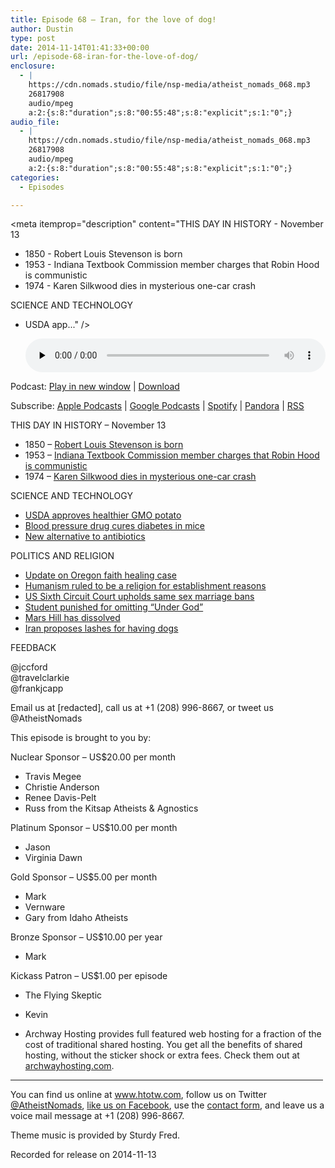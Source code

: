 ```yaml
---
title: Episode 68 – Iran, for the love of dog!
author: Dustin
type: post
date: 2014-11-14T01:41:33+00:00
url: /episode-68-iran-for-the-love-of-dog/
enclosure:
  - |
    https://cdn.nomads.studio/file/nsp-media/atheist_nomads_068.mp3
    26817908
    audio/mpeg
    a:2:{s:8:"duration";s:8:"00:55:48";s:8:"explicit";s:1:"0";}
audio_file:
  - |
    https://cdn.nomads.studio/file/nsp-media/atheist_nomads_068.mp3
    26817908
    audio/mpeg
    a:2:{s:8:"duration";s:8:"00:55:48";s:8:"explicit";s:1:"0";}
categories:
  - Episodes

---
```

<div itemscope itemtype="http://schema.org/AudioObject">
  <meta itemprop="name" content="Episode 68 &#8211; Iran, for the love of dog!" />
  
  <meta itemprop="uploadDate" content="2014-11-13T18:41:33-07:00" />
  
  <meta itemprop="encodingFormat" content="audio/mpeg" />
  
  <meta itemprop="duration" content="PT55M48S" />
  
  <meta itemprop="description" content="THIS DAY IN HISTORY - November 13

* 1850 - Robert Louis Stevenson is born
* 1953 - Indiana Textbook Commission member charges that Robin Hood is communistic
* 1974 - Karen Silkwood dies in mysterious one-car crash

SCIENCE AND TECHNOLOGY

* USDA app..." />
  
  <meta itemprop="contentUrl" content="https://dts.podtrac.com/redirect.mp3/cdn.nomads.studio/file/nsp-media/atheist_nomads_068.mp3" />
  
  <meta itemprop="contentSize" content="25.6" />
  </p> 
  
  <div class="powerpress_player" id="powerpress_player_8323">
    <audio class="wp-audio-shortcode" id="audio-5170-67" preload="none" style="width: 100%;" controls="controls"><source type="audio/mpeg" src="https://dts.podtrac.com/redirect.mp3/cdn.nomads.studio/file/nsp-media/atheist_nomads_068.mp3?_=67" /><a href="https://dts.podtrac.com/redirect.mp3/cdn.nomads.studio/file/nsp-media/atheist_nomads_068.mp3">https://dts.podtrac.com/redirect.mp3/cdn.nomads.studio/file/nsp-media/atheist_nomads_068.mp3</a></audio>
  </div>
</div>

<p class="powerpress_links powerpress_links_mp3">
  Podcast: <a href="https://dts.podtrac.com/redirect.mp3/cdn.nomads.studio/file/nsp-media/atheist_nomads_068.mp3" class="powerpress_link_pinw" target="_blank" title="Play in new window" onclick="return powerpress_pinw('https://htotw.com/?powerpress_pinw=5170-podcast');" rel="nofollow">Play in new window</a> | <a href="https://dts.podtrac.com/redirect.mp3/cdn.nomads.studio/file/nsp-media/atheist_nomads_068.mp3" class="powerpress_link_d" title="Download" rel="nofollow" download="atheist_nomads_068.mp3">Download</a>
</p>

<p class="powerpress_links powerpress_subscribe_links">
  Subscribe: <a href="https://podcasts.apple.com/us/podcast/humanists-take-on-the-world/id530050098?mt=2&ls=1" class="powerpress_link_subscribe powerpress_link_subscribe_itunes" target="_blank" title="Subscribe on Apple Podcasts" rel="nofollow">Apple Podcasts</a> | <a href="https://www.google.com/podcasts?feed=aHR0cDovL2F0aGVpc3Rub21hZHMubGlic3luLmNvbS9yc3M%3D" class="powerpress_link_subscribe powerpress_link_subscribe_googleplay" target="_blank" title="Subscribe on Google Podcasts" rel="nofollow">Google Podcasts</a> | <a href="https://open.spotify.com/show/3LzK2xZGike6Tc1GEMtMbr?si=LieN9SNuTpq96smuaUsH8A" class="powerpress_link_subscribe powerpress_link_subscribe_spotify" target="_blank" title="Subscribe on Spotify" rel="nofollow">Spotify</a> | <a href="https://www.pandora.com/podcast/atheist-nomads/PC:10122?corr=62071012&part=ug" class="powerpress_link_subscribe powerpress_link_subscribe_pandora" target="_blank" title="Subscribe on Pandora" rel="nofollow">Pandora</a> | <a href="https://htotw.com/feed/podcast/" class="powerpress_link_subscribe powerpress_link_subscribe_rss" target="_blank" title="Subscribe via RSS" rel="nofollow">RSS</a>
</p>

THIS DAY IN HISTORY &#8211; November 13

* 1850 &#8211; <a href="http://www.history.com/this-day-in-history/robert-louis-stevenson-is-born" target="_blank" rel="noopener">Robert Louis Stevenson is born</a>  
* 1953 &#8211; <a href="http://www.history.com/this-day-in-history/indiana-textbook-commission-member-charges-that-robin-hood-is-communistic" target="_blank" rel="noopener">Indiana Textbook Commission member charges that Robin Hood is communistic</a>  
* 1974 &#8211; <a href="http://www.history.com/this-day-in-history/karen-silkwood-dies-in-mysterious-one-car-crash" target="_blank" rel="noopener">Karen Silkwood dies in mysterious one-car crash</a>

SCIENCE AND TECHNOLOGY

* <a href="http://mobile.nytimes.com/2014/11/08/business/genetically-modified-potato-from-simplot-approved-by-usda.html&quot;" target="_blank" rel="noopener">USDA approves healthier GMO potato</a>  
* <a href="http://www.iflscience.com/health-and-medicine/trial-announced-diabetes-drug-following-success-mice" target="_blank" rel="noopener">Blood pressure drug cures diabetes in mice</a>  
* <a href="http://phys.org/news/2014-11-alternative-antibiotics.html" target="_blank" rel="noopener">New alternative to antibiotics</a>

POLITICS AND RELIGION

* <a href="http://koin.com/2014/11/10/parents-found-guilty-in-faith-healing-case/" target="_blank" rel="noopener">Update on Oregon faith healing case</a>  
* <a href="http://thinkprogress.org/justice/2014/11/03/3587801/district-court-declares-secular-humanism-a-religion/" target="_blank" rel="noopener">Humanism ruled to be a religion for establishment reasons</a>  
* <a href="http://www.cnn.com/2014/11/07/us/same-sex-marriage-ruling/" target="_blank" rel="noopener">US Sixth Circuit Court upholds same sex marriage bans</a>  
* <a href="http://sacramento.cbslocal.com/2014/11/07/tracy-high-school-student-disciplined-for-omitting-under-god-from-pledge-of-allegiance/" target="_blank" rel="noopener">Student punished for omitting “Under God”</a>  
* <a href="http://www.heraldnet.com/article/20141031/NEWS01/141039809" target="_blank" rel="noopener">Mars Hill has dissolved</a>  
* <a href="http://www.theguardian.com/world/2014/nov/06/iran-dog-owners-40-lashes-pets-islam?CMP=fb_gu" target="_blank" rel="noopener">Iran proposes lashes for having dogs</a>

FEEDBACK

@jccford  
@travelclarkie  
@frankjcapp

Email us at [redacted], call us at +1 (208) 996-8667, or tweet us @AtheistNomads

This episode is brought to you by:

Nuclear Sponsor &#8211; US$20.00 per month  
* Travis Megee  
* Christie Anderson  
* Renee Davis-Pelt  
* Russ from the Kitsap Atheists & Agnostics

Platinum Sponsor – US$10.00 per month  
* Jason  
* Virginia Dawn

Gold Sponsor – US$5.00 per month  
* Mark  
* Vernware  
* Gary from Idaho Atheists

Bronze Sponsor &#8211; US$10.00 per year  
* Mark

Kickass Patron &#8211; US$1.00 per episode  
* The Flying Skeptic  
* Kevin

* Archway Hosting provides full featured web hosting for a fraction of the cost of traditional shared hosting. You get all the benefits of shared hosting, without the sticker shock or extra fees. Check them out at <a href="http://archwayhosting.com/" target="_blank" rel="noopener">archwayhosting.com</a>.

<hr width="500" />

You can find us online at <a href="https://www.htotw.com/" target="_blank" rel="noopener">www.htotw.com</a>, follow us on Twitter <a href="https://htotw.com/twitter" target="_blank" rel="noopener">@AtheistNomads</a>, <a href="https://htotw.com/facebook" target="_blank" rel="noopener">like us on Facebook</a>, use the [contact form](https://htotw.com/contact), and leave us a voice mail message at +1 (208) 996-8667.

Theme music is provided by Sturdy Fred.

Recorded for release on 2014-11-13